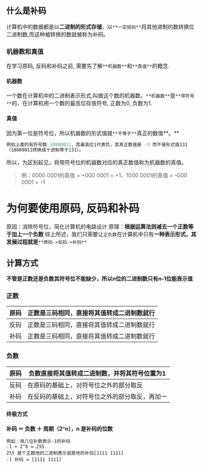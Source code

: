 ## 什么是补码
计算机中的数据都是以**二进制的形式存储**，以`**一定规则**`将其他进制的数转换位二进制数,而这种被转换的数就被称为补码。
### 机器数和真值
在学习原码, 反码和补码之前, 需要先了解`**机器数**`和`**真值**`的概念.
#### 机器数
一个数在计算机中的二进制表示形式,叫做这个数的机器数。`**机器数**`是`**带符号**`的，在计算机用一个数的最高位存放符号, 正数为0, 负数为1.
#### 真值
因为第一位是符号位，所以机器数的形式值就`**不等于**`真正的数值**。**
```powershell
例如上面的有符号数 10000011，其最高位1代表负，其真正数值是 -3 而不是形式值131
（10000011转换成十进制等于131）。
```
所以，为区别起见，将带符号位的机器数对应的真正数值称为机器数的真值。
> 例：0000 0001的真值 = +000 0001 = +1，1000 0001的真值 = –000 0001 = –1

# 为何要使用原码, 反码和补码
原因：消除符号位，简化计算机的电路设计
原理：**根据运算法则减去一个正数等于加上一个负数**
综上所述，我们只需要让`正负数`在计算机中只有**一种表示形式，其发展过程就是**`**原码->反码->补码**`
## 计算方式
**不管是正数还是负数其符号位不能缺少，所以n位的二进制数只有n-1位能表示值**
### 正数

| 原码 | 正数是三码相同，直接将其值转成二进制数就行|
| --- | --- |
| 反码 | 正数是三码相同，直接将其值转成二进制数就行 |
| 补码 | 正数是三码相同，直接将其值转成二进制数就行 |

### 负数
| 原码 | 负数直接将其值转成二进制数，并将其符号位置为1 |
| --- | --- |
| 反码 | 在原码的基础上，对符号位之外的部分取反 |
| 补码 | 在反码的基础上，对符号位之外的部分取反，再加一 |

#### 终极方式
**补码 ＝ 负数 ＋ 周期（2^n），n 是补码的位数**
```
例如：用八位补数表示-1的补码
-1 + 2^8 = 255
255 是个正数他的二进制表示就是他的补码[1111 1111]
-1 补码 = [1111 1111]
```
